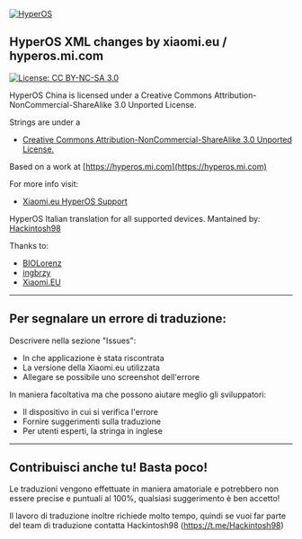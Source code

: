 [![HyperOS](https://i.imgur.com/DBEfanq.png)](https://xiaomi.eu/)


## HyperOS XML changes by xiaomi.eu / hyperos.mi.com

[![License: CC BY-NC-SA 3.0](https://img.shields.io/badge/license-CC%20BY--NC--SA%203.0-lightgrey.svg)](http://creativecommons.org/licenses/by-nc-sa/3.0/)

HyperOS China is licensed under a Creative Commons Attribution-NonCommercial-ShareAlike 3.0 Unported License.

Strings are under a 
- [Creative Commons Attribution-NonCommercial-ShareAlike 3.0 Unported License.](http://creativecommons.org/licenses/by-nc-sa/3.0/)

Based on a work at [https://hyperos.mi.com](https://hyperos.mi.com)

For more info visit:
- [Xiaomi.eu HyperOS Support](http://xiaomi.eu) 

HyperOS Italian translation for all supported devices. Mantained by: [Hackintosh98](https://github.com/Hackintosh98)

Thanks to:

- [BIOLorenz](https://github.com/BIOLorenz)
- [ingbrzy](https://github.com/ingbrzy)
- [Xiaomi.EU](https://xiaomi.eu/)
_________________
## Per segnalare un errore di traduzione:

Descrivere nella sezione "Issues":
- In che applicazione è stata riscontrata
- La versione della Xiaomi.eu utilizzata
- Allegare se possibile uno screenshot dell'errore

In maniera facoltativa ma che possono aiutare meglio gli sviluppatori:
- Il dispositivo in cui si verifica l'errore
- Fornire suggerimenti sulla traduzione
- Per utenti esperti, la stringa in inglese
_________________
## Contribuisci anche tu! Basta poco!
Le traduzioni vengono effettuate in maniera amatoriale e potrebbero non essere precise e puntuali al 100%, qualsiasi suggerimento è ben accetto!

Il lavoro di traduzione inoltre richiede molto tempo, quindi se vuoi far parte del team di traduzione contatta Hackintosh98 (https://t.me/Hackintosh98)
